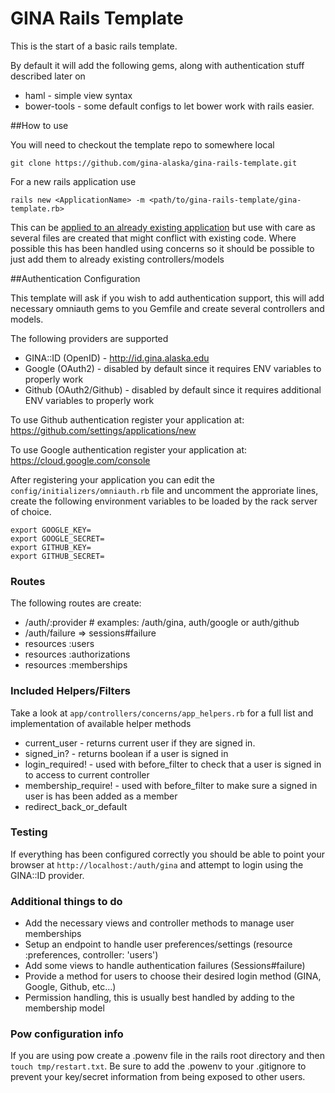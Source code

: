 # GINA Rails Template

This is the start of a basic rails template.

By default it will add the following gems, along with authentication stuff described later on

* haml          - simple view syntax
* bower-tools   - some default configs to let bower work with rails easier.

##How to use

You will need to checkout the template repo to somewhere local

    git clone https://github.com/gina-alaska/gina-rails-template.git
    
For a new rails application use
    
    rails new <ApplicationName> -m <path/to/gina-rails-template/gina-template.rb>
    
This can be [applied to an already existing application](http://edgeguides.rubyonrails.org/rails_application_templates.html) but use with care as several files are created that might conflict with existing code.  Where possible this has been handled using concerns so it should be possible to just add them to already existing controllers/models

##Authentication Configuration

This template will ask if you wish to add authentication support, this will add necessary omniauth gems to you Gemfile and create several controllers and models.

The following providers are supported

* GINA::ID (OpenID) - http://id.gina.alaska.edu
* Google (OAuth2) - disabled by default since it requires ENV variables to properly work
* Github (OAuth2/Github) - disabled by default since it requires additional ENV variables to properly work

To use Github authentication register your application at: https://github.com/settings/applications/new

To use Google authentication register your application at: https://cloud.google.com/console    

After registering your application you can edit the <code>config/initializers/omniauth.rb</code> file and uncomment the approriate lines, create the following environment variables to be loaded by the rack server of choice.

    export GOOGLE_KEY=
    export GOOGLE_SECRET=
    export GITHUB_KEY=
    export GITHUB_SECRET=

### Routes

The following routes are create:

* /auth/:provider     # examples: /auth/gina, auth/google or auth/github
* /auth/failure => sessions#failure
* resources :users
* resources :authorizations
* resources :memberships

### Included Helpers/Filters

Take a look at <code>app/controllers/concerns/app_helpers.rb</code> for a full list and implementation of available helper methods

* current_user - returns current user if they are signed in.
* signed_in? - returns boolean if a user is signed in
* login_required! - used with before\_filter to check that a user is signed in to access to current controller
* membership_require! - used with before\_filter to make sure a signed in user is has been added as a member
* redirect\_back\_or\_default

### Testing

If everything has been configured correctly you should be able to point your browser at <code>http://localhost:<port>/auth/gina</code> and attempt to login using the GINA::ID provider.

### Additional things to do

* Add the necessary views and controller methods to manage user memberships
* Setup an endpoint to handle user preferences/settings (resource :preferences, controller: 'users')
* Add some views to handle authentication failures (Sessions#failure)
* Provide a method for users to choose their desired login method (GINA, Google, Github, etc...)
* Permission handling, this is usually best handled by adding to the membership model

### Pow configuration info

If you are using pow create a .powenv file in the rails root directory and then <code>touch tmp/restart.txt</code>.  Be sure to add the .powenv to your .gitignore to prevent your key/secret information from being exposed to other users.

